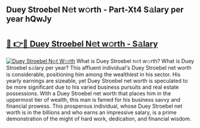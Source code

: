 ## Duey Stroebel N𝚎t w𝚘rth - Part-Xt4 S𝚊lary per year hQwJy

# <h2><a href="http://gc2lkqz.nevu.top/?p=Duey+Stroebel">🔗 👉🔴 Duey Stroebel N𝚎t w𝚘rth - S𝚊lary</a></h2>

[![Duey Stroebel N𝚎t W𝚘rth](https://i.imgur.com/Oavwk0R.jpeg)](http://gc2lkqz.nevu.top/?p=Duey+Stroebel)
What is Duey Stroebel n𝚎t w𝚘rth? What is Duey Stroebel s𝚊lary per year?
This affluent individual's Duey Stroebel net worth is considerable, positioning him among the wealthiest in his sector. His yearly earnings are sizeable, yet Duey Stroebel net worth is speculated to be more significant due to his varied business pursuits and real estate possessions. With a Duey Stroebel net worth that places him in the uppermost tier of wealth, this man is famed for his business savvy and financial prowess. This prosperous individual, whose Duey Stroebel net worth is in the billions and who earns an impressive salary, is a prime demonstration of the might of hard work, dedication, and financial wisdom.
